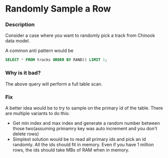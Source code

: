 # Randomly Sample a Row

### Description

Consider a case where you want to randomly pick a track from Chinook data model.

A common anti pattern would be 

```sql
SELECT * FROM tracks ORDER BY RAND() LIMIT 1;
```

### Why is it bad?

The above query will perform a full table scan.

### Fix

A better idea would be to try to sample on the primary id of the table. There are multiple variants to do this:

* Get min index and max index and generate a random number between those two\(assuming primamry key was auto increment and you don't delete rows\)
* Simplest solution would be to read all primary ids and pick an id randomly. All the ids should fit in memory. Even if you have 1 million rows, the ids should take MBs of RAM when in memory.


